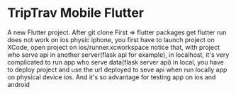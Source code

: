 # TripTrav Mobile Flutter

A new Flutter project.
After git clone
First => flutter packages get
flutter run does not work on ios physic iphone, you first have to launch project on XCode, open project on ios/runner.xcworkspace
notice that, with project who serve api in another server(flask api for example), in localhost, it's very complicated to run app who serve data(flask server api) in local, you have to deploy project and use the url deployed to seve api when run locally app on physical device ios.
And it's so advantage for testing app on ios and android

